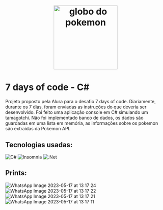 <h1 align="center">
  <img src="https://imagensemoldes.com.br/wp-content/uploads/2020/04/Logo-Pokebola-Pok%C3%A9mon-PNG-1200x900.png" width="200" alt="globo do pokemon" border="0">
<br>

# 7 days of code - C#
Projeto proposto pela Alura para o desafio 7 days of code. Diariamente, durante os 7 dias, foram enviadas as instruções do que deveria ser desenvolvido.
Foi feito uma aplicação console em C# simulando um tamagotchi. Não foi implementado banco de dados, os dados são guardadas em uma lista em memória, as informações sobre os pokemon são extraídas da Pokemon API.

## Tecnologias usadas:
![C#](https://img.shields.io/badge/c%23-%23239120.svg?style=for-the-badge&logo=c-sharp&logoColor=white) ![Insomnia](https://img.shields.io/badge/Insomnia-black?style=for-the-badge&logo=insomnia&logoColor=5849BE) ![.Net](https://img.shields.io/badge/.NET-5C2D91?style=for-the-badge&logo=.net&logoColor=white)

## Prints:

 ![WhatsApp Image 2023-05-17 at 13 17 24](https://github.com/clarammenezes/7-days-of-code-C-/assets/83125929/a90d029b-7455-4a87-9d18-54734932a8ef)
![WhatsApp Image 2023-05-17 at 13 17 22](https://github.com/clarammenezes/7-days-of-code-C-/assets/83125929/cefa34b9-a7b1-426f-812b-7a78185610db)
![WhatsApp Image 2023-05-17 at 13 17 21](https://github.com/clarammenezes/7-days-of-code-C-/assets/83125929/fa24a78a-c02e-4899-923a-f80255f3c9da)
![WhatsApp Image 2023-05-17 at 13 17 11](https://github.com/clarammenezes/7-days-of-code-C-/assets/83125929/af204277-8f9f-4181-9573-e561b5f92149)
